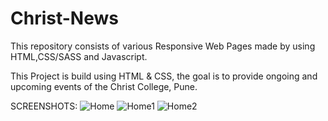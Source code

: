 # Christ-News

This repository consists of various Responsive Web Pages made by using HTML,CSS/SASS and Javascript.

This Project is build using HTML & CSS, the goal is to provide ongoing and upcoming events of the Christ College, Pune.


SCREENSHOTS:
![Home](https://user-images.githubusercontent.com/79316453/109696625-43b17d80-7bb3-11eb-81b9-febb37bd8da4.png)
![Home1](https://user-images.githubusercontent.com/79316453/109696821-7a879380-7bb3-11eb-95dd-0adb49fa48ae.png)
![Home2](https://user-images.githubusercontent.com/79316453/109697156-e407a200-7bb3-11eb-9bd4-476e42123918.png)
